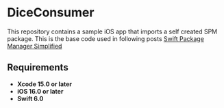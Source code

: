 
# DiceConsumer
This repository contains a sample iOS app that imports a self created SPM package. This is the base code used in following posts [Swift Package Manager Simplified](https://javios.eu/swift/harnessing-nfc-technology-in-your-ios-app/) 



## Requirements

- **Xcode 15.0 or later**
- **iOS 16.0 or later**
- **Swift 6.0**

